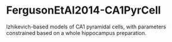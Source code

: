 # FergusonEtAl2014-CA1PyrCell
Izhikevich-based models of CA1 pyramidal cells, with parameters constrained based on a whole hippocampus preparation.
